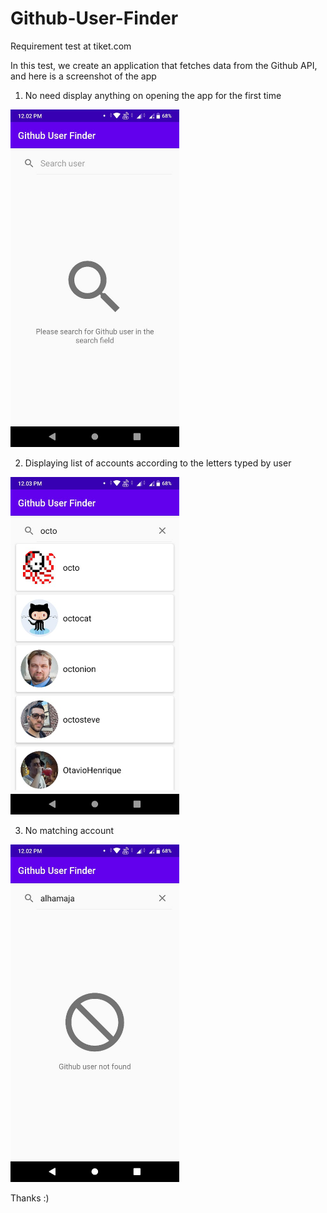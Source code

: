 # Github-User-Finder
Requirement test at tiket.com

In this test, we create an application that fetches data from the Github API, and here is a screenshot of the app

1. No need display anything on opening the app for the first time 
<img src="https://github.com/AlHamasy/Github-User-Finder/blob/master/screenshot/first-open.jpeg" width="270" height="540"/>

2. Displaying list of accounts according to the letters typed by user
<img src="https://github.com/AlHamasy/Github-User-Finder/blob/master/screenshot/search-user.jpeg" width="270" height="540"/>

3. No matching account
<img src="https://github.com/AlHamasy/Github-User-Finder/blob/master/screenshot/user-not-found.jpeg" width="270" height="540"/>

Thanks :)
